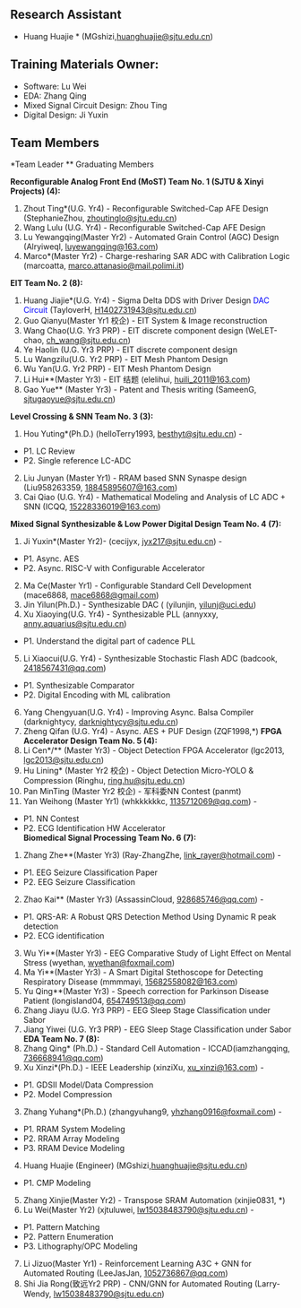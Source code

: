## Research Assistant
- Huang Huajie \* <span style="color:blue"></span> (MGshizi,huanghuajie@sjtu.edu.cn) 

## Training Materials Owner:
- Software: Lu Wei
- EDA: Zhang Qing
- Mixed Signal Circuit Design: Zhou Ting
- Digital Design: Ji Yuxin

## Team Members
\*Team Leader
\** Graduating Members

**Reconfigurable Analog Front End (MoST) Team No. 1 (SJTU & Xinyi Projects) (4):**
 1. Zhout Ting\*(U.G. Yr4) - Reconfigurable Switched-Cap AFE Design <span style="color:blue"></span> (StephanieZhou, zhoutinglo@sjtu.edu.cn)
 2. Wang Lulu (U.G. Yr4) - Reconfigurable Switched-Cap AFE Design
 3. Lu Yewangqing(Master Yr2) - Automated Grain Control (AGC) Design <span style="color:blue"></span> (Alryiweql, luyewangqing@163.com)
 4. Marco\*(Master Yr2) - Charge-resharing SAR ADC with Calibration Logic <span style="color:blue"></span> (marcoatta, marco.attanasio@mail.polimi.it)

**EIT Team No. 2 (8):**
 1. Huang Jiajie\*(U.G. Yr4) - Sigma Delta DDS with Driver Design <span style="color:blue">DAC Circuit</span> (TayloverH, H1402731943@sjtu.edu.cn)
 2. Guo Qianyu(Master Yr1 校企) - EIT System & Image reconstruction <span style="color:blue">
 3. Wang Chao(U.G. Yr3 PRP) - EIT discrete component design <span style="color:blue"></span> (WeLET-chao, ch_wang@sjtu.edu.cn)
 4. Ye Haolin (U.G. Yr3 PRP) - EIT discrete component design <span style="color:blue">
 5. Lu Wangzilu(U.G. Yr2 PRP) - EIT Mesh Phantom Design
 6. Wu Yan(U.G. Yr2 PRP) - EIT Mesh Phantom Design
 7. Li Hui\**(Master Yr3) - EIT 结题 <span style="color:blue"></span> (elelihui, huili_2011@163.com)
 8. Gao Yue\** (Master Yr3) - Patent and Thesis writing<span style="color:blue"></span> (SameenG, sjtugaoyue@sjtu.edu.cn)
 
**Level Crossing & SNN Team No. 3 (3):**
 1. Hou Yuting\*(Ph.D.) <span style="color:blue"></span> (helloTerry1993, besthyt@sjtu.edu.cn) - 
  - P1. LC Review 
  - P2. Single reference LC-ADC
 2. Liu Junyan (Master Yr1) - RRAM based SNN Synaspe design<span style="color:blue"></span> (Liu958263359, 18845895607@163.com)
 3. Cai Qiao (U.G. Yr4) - Mathematical Modeling and Analysis of LC ADC + SNN<span style="color:blue"></span> (ICQQ, 15228336019@163.com)

**Mixed Signal Synthesizable & Low Power Digital Design Team No. 4 (7):** 
 1. Ji Yuxin\*(Master Yr2)-<span style="color:blue"></span> (cecijyx, jyx217@sjtu.edu.cn) - 
 - P1. Async. AES 
 - P2. Async. RISC-V with Configurable Accelerator 
 2. Ma Ce(Master Yr1) - Configurable Standard Cell Development<span style="color:blue"></span> (mace6868, mace6868@gmail.com)
 3. Jin Yilun(Ph.D.) - Synthesizable DAC ( <span style="color:blue"></span> (yilunjin, yilunj@uci.edu)
 4. Xu Xiaoying(U.G. Yr4) - Synthesizable PLL <span style="color:blue"></span> (annyxxy, anny.aquarius@sjtu.edu.cn)  
 - P1. Understand the digital part of cadence PLL
 5. Li Xiaocui(U.G. Yr4) - Synthesizable Stochastic Flash ADC<span style="color:blue"></span> (badcook, 2418567431@qq.com)  
 - P1. Synthesizable Comparator
 - P2. Digital Encoding with ML calibration
 6. Yang Chengyuan(U.G. Yr4) - Improving Async. Balsa Compiler<span style="color:blue"></span> (darknightycy, darknightycy@sjtu.edu.cn)
 7. Zheng Qifan (U.G. Yr4) - Async. AES + PUF Design<span style="color:blue"></span> (ZQF1998,*)
**FPGA Accelerator Design Team No. 5 (4):**
 1. Li Cen*/** (Master Yr3) - Object Detection FPGA Accelerator<span style="color:blue"></span> (lgc2013, lgc2013@sjtu.edu.cn)
 2. Hu Lining* (Master Yr2 校企) - Object Detection Micro-YOLO & Compression<span style="color:blue"></span> (Ringhu, ring.hu@sjtu.edu.cn)
 3. Pan MinTing (Master Yr2 校企) - 军科委NN Contest<span style="color:blue"></span> (panmt)
 4. Yan Weihong (Master Yr1) <span style="color:blue"></span> (whkkkkkkc, 1135712069@qq.com) - 
 - P1. NN Contest
 - P2. ECG Identification HW Accelerator  
**Biomedical Signal Processing Team No. 6 (7):**
 1. Zhang Zhe\**(Master Yr3) <span style="color:blue"></span> (Ray-ZhangZhe, link_rayer@hotmail.com) - 
 - P1. EEG Seizure Classification Paper
 - P2. EEG Seizure Classification
 2. Zhao Kai\** (Master Yr3)<span style="color:blue"></span> (AssassinCloud, 928685746@qq.com) - 
 - P1. QRS-AR: A Robust QRS Detection Method Using Dynamic R peak detection
 - P2. ECG identification
 3. Wu Yi\**(Master Yr3) - EEG Comparative Study of Light Effect on Mental Stress <span style="color:blue"></span> (wyethan, wyethan@foxmail.com) 
 4. Ma Yi\**(Master Yr3) - A Smart Digital Stethoscope for Detecting Respiratory Disease<span style="color:blue"></span> (mmmmayi, 15682558082@163.com)
 5. Yu Qing\**(Master Yr3) - Speech correction for Parkinson Disease Patient <span style="color:blue"></span> (longisland04, 654749513@qq.com)
 6. Zhang Jiayu (U.G. Yr3 PRP) - EEG Sleep Stage Classification under Sabor<span style="color:blue"></span> 
 7. Jiang Yiwei (U.G. Yr3 PRP) - EEG Sleep Stage Classification under Sabor  
**EDA Team No. 7 (8):**
 1. Zhang Qing\* (Ph.D.) - Standard Cell Automation - ICCAD<span style="color:blue"></span>(iamzhangqing, 736668941@qq.com)
 2. Xu Xinzi\*(Ph.D.) - IEEE Leadership <span style="color:blue"></span> (xinziXu, xu_xinzi@163.com) - 
 - P1. GDSII Model/Data Compression
 - P2. Model Compression
 3. Zhang Yuhang\*(Ph.D.)<span style="color:blue"></span> (zhangyuhang9, yhzhang0916@foxmail.com) - 
 - P1. RRAM System Modeling
 - P2. RRAM Array Modeling
 - P3. RRAM Device Modeling
 4. Huang Huajie (Engineer)<span style="color:blue"></span> (MGshizi,huanghuajie@sjtu.edu.cn)  
 - P1. CMP Modeling
 5. Zhang Xinjie(Master Yr2) - Transpose SRAM Automation <span style="color:blue"></span> (xinjie0831, *)
 6. Lu Wei(Master Yr2)<span style="color:blue"></span> (xjtuluwei, lw15038483790@sjtu.edu.cn) - 
 - P1. Pattern Matching
 - P2. Pattern Enumeration
 - P3. Lithography/OPC Modeling
 7. Li Jizuo(Master Yr1) - Reinforcement Learning A3C + GNN for Automated Routing<span style="color:blue"></span> (LeeJasJan, 1052736867@qq.com)
 8. Shi Jia Rong(致远Yr2 PRP) - CNN/GNN for Automated Routing <span style="color:blue"></span> (Larry-Wendy, lw15038483790@sjtu.edu.cn)

